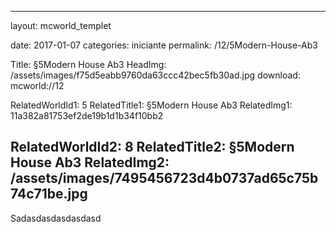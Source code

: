 
---
layout: mcworld_templet

date:   2017-01-07
categories: iniciante
permalink: /12/5Modern-House-Ab3

Title:  §5Modern House Ab3
HeadImg: /assets/images/f75d5eabb9760da63ccc42bec5fb30ad.jpg
download: mcworld://12

RelatedWorldId1: 5
RelatedTitle1: §5Modern House Ab3
RelatedImg1: 11a382a81753ef2de19b1d1b34f10bb2

RelatedWorldId2: 8
RelatedTitle2: §5Modern House Ab3
RelatedImg2: /assets/images/7495456723d4b0737ad65c75b74c71be.jpg
---
Sadasdasdasdasdasd
	